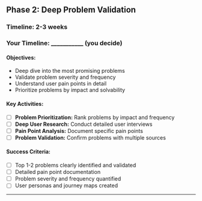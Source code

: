 ## Phase 2: Deep Problem Validation

### Timeline: 2-3 weeks
### Your Timeline: ___________ (you decide)

#### Objectives:
- Deep dive into the most promising problems
- Validate problem severity and frequency
- Understand user pain points in detail
- Prioritize problems by impact and solvability

#### Key Activities:
- [ ] **Problem Prioritization:** Rank problems by impact and frequency
- [ ] **Deep User Research:** Conduct detailed user interviews
- [ ] **Pain Point Analysis:** Document specific pain points
- [ ] **Problem Validation:** Confirm problems with multiple sources

#### Success Criteria:
- [ ] Top 1-2 problems clearly identified and validated
- [ ] Detailed pain point documentation
- [ ] Problem severity and frequency quantified
- [ ] User personas and journey maps created

---


